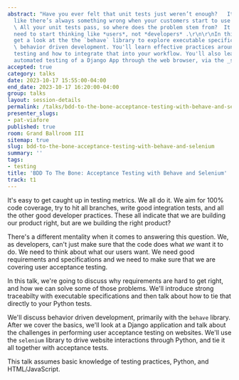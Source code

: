 ```yaml
---
abstract: "Have you ever felt that unit tests just weren’t enough?   It just feels
  like there’s always something wrong when your customers start to use your application.
  \ All your unit tests pass, so where does the problem stem from?  It turns out we
  need to start thinking like *users*, not *developers* .\r\n\r\nIn this talk, you'll
  get a look at the the `behave` library to explore executable specifications and
  \ behavior driven development. You'll learn effective practices around specification
  testing and how to integrate that into your workflow. You'll also learn how to drive
  automated testing of a Django App through the web browser, via the _selenium_ library."
accepted: true
category: talks
date: 2023-10-17 15:55:00-04:00
end_date: 2023-10-17 16:20:00-04:00
group: talks
layout: session-details
permalink: /talks/bdd-to-the-bone-acceptance-testing-with-behave-and-selenium/
presenter_slugs:
- pat-viafore
published: true
room: Grand Ballroom III
sitemap: true
slug: bdd-to-the-bone-acceptance-testing-with-behave-and-selenium
summary: ''
tags:
- testing
title: 'BDD To The Bone: Acceptance Testing with Behave and Selenium'
track: t1
---
```


It's easy to get caught up in testing metrics. We all do it. We aim for 100% code coverage, try to hit all branches, write good integration tests, and all the other good developer practices. These all indicate that we are building our product right, but are we building the right product?

There's a different mentality when it comes to answering this question. We, as developers, can't just make sure that the code does what *we* want it to do. We need to think about what our users want. We need good requirements and specifications and we need to make sure that we are covering user acceptance testing. 

In this talk, we're going to discuss why requirements are hard to get right, and how we can solve some of those problems. We'll introduce strong traceabilty with executable specifications and then talk about how to tie that directly to your Python tests. 

We'll discuss behavior driven development, primarily with the `behave` library. After we cover the basics, we'll look at a Django application and talk about the challenges in performing user acceptance testing on websites. We'll use the `selenium` library to drive website interactions through Python, and tie it all together with acceptance tests. 

This talk assumes basic knowledge of testing practices, Python, and HTML/JavaScript.
